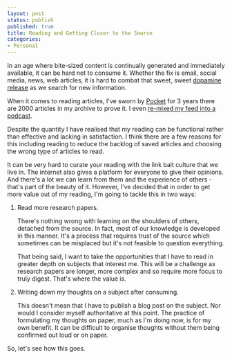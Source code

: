 ```yaml
---
layout: post
status: publish
published: true
title: Reading and Getting Closer to the Source
categories:
- Personal
---
```


In an age where bite-sized content is continually generated and immediately available, it can be hard not to consume it. Whether the fix is email, social media, news, web articles, it is hard to combat that sweet, sweet [dopamine release](https://www.psychologytoday.com/blog/brain-wise/201209/why-were-all-addicted-texts-twitter-and-google) as we search for new information.

When it comes to reading articles, I've sworn by [Pocket](getpocket.com) for 3 years there are 2000 articles in my archive to prove it. I even [re-mixed my feed into a podcast](https://github.com/meanbee/articles-to-podcast/).

Despite the quantity I have realised that my reading can be functional rather than effective and lacking in satisfaction. I think there are a few reasons for this including reading to reduce the backlog of saved articles and choosing the wrong type of articles to read.

It can be very hard to curate your reading with the link bait culture that we live in. The internet also gives a platform for everyone to give their opinions. And there's a lot we can learn from them and the experience of others - that's part of the beauty of it. However, I've decided that in order to get more value out of my reading, I'm going to tackle this in two ways:

1. Read more research papers.

    There's nothing wrong with learning on the shoulders of others, detached from the source. In fact, most of our knowledge is developed in this manner. It's a process that requires trust of the source which sometimes can be misplaced but it's not feasible to question everything.

    That being said, I want to take the opportunities that I have to read in greater depth on subjects that interest me. This will be a challenge as research papers are longer, more complex and so require more focus to truly digest.  That's where the value is.

2.  Writing down my thoughts on a subject after consuming.

    This doesn't mean that I have to publish a blog post on the subject. Nor would I consider myself authoritative at this point. The practice of formulating my thoughts on paper, much as I'm doing now, is for my own benefit. It can be difficult to organise thoughts without them being confirmed out loud or on paper.

So, let's see how this goes.
